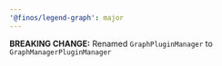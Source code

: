 ```yaml
---
'@finos/legend-graph': major
---
```


**BREAKING CHANGE:** Renamed `GraphPluginManager` to `GraphManagerPluginManager`

